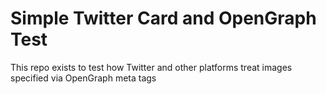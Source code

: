 Simple Twitter Card and OpenGraph Test
===
This repo exists to test how Twitter and other platforms treat images specified via OpenGraph meta tags